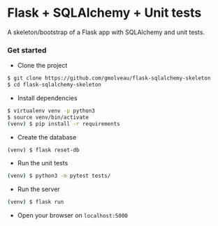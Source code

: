 # Flask + SQLAlchemy + Unit tests

A skeleton/bootstrap of a Flask app with SQLAlchemy and unit tests.


### Get started

* Clone the project

```bash
$ git clone https://github.com/gmolveau/flask-sqlalchemy-skeleton
$ cd flask-sqlalchemy-skeleton
```

* Install dependencies

```bash
$ virtualenv venv -p python3
$ source venv/bin/activate
(venv) $ pip install -r requirements
```

* Create the database

```bash
(venv) $ flask reset-db
```

* Run the unit tests

```bash
(venv) $ python3 -m pytest tests/
```

* Run the server

```bash
(venv) $ flask run
```

* Open your browser on `localhost:5000`
